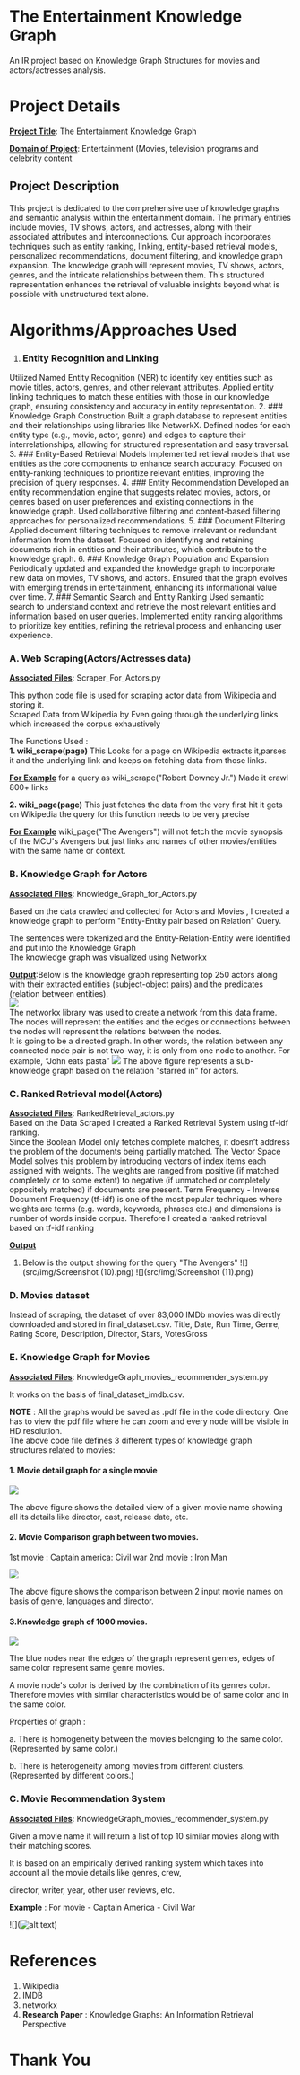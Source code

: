 # The Entertainment Knowledge Graph

An IR project based on Knowledge Graph Structures for movies and actors/actresses analysis. 


# Project Details

<b><u>Project Title</u></b>: The Entertainment Knowledge Graph 

<b><u>Domain of Project</u></b>:  Entertainment (Movies, television programs and celebrity content



## Project Description

This project is dedicated to the comprehensive use of knowledge graphs and semantic analysis within the entertainment domain. The primary entities include movies, TV shows, actors, and actresses, along with their associated attributes and interconnections. Our approach incorporates techniques such as entity ranking, linking, entity-based retrieval models, personalized recommendations, document filtering, and knowledge graph expansion. The knowledge graph will represent movies, TV shows, actors, genres, and the intricate relationships between them. This structured representation enhances the retrieval of valuable insights beyond what is possible with unstructured text alone.



# Algorithms/Approaches Used

1. ### Entity Recognition and Linking
Utilized Named Entity Recognition (NER) to identify key entities such as movie titles, actors, genres, and other relevant attributes.
Applied entity linking techniques to match these entities with those in our knowledge graph, ensuring consistency and accuracy in entity representation.
2. ### Knowledge Graph Construction
Built a graph database to represent entities and their relationships using libraries like NetworkX.
Defined nodes for each entity type (e.g., movie, actor, genre) and edges to capture their interrelationships, allowing for structured representation and easy traversal.
3. ### Entity-Based Retrieval Models
Implemented retrieval models that use entities as the core components to enhance search accuracy.
Focused on entity-ranking techniques to prioritize relevant entities, improving the precision of query responses.
4. ### Entity Recommendation
Developed an entity recommendation engine that suggests related movies, actors, or genres based on user preferences and existing connections in the knowledge graph.
Used collaborative filtering and content-based filtering approaches for personalized recommendations.
5. ### Document Filtering
Applied document filtering techniques to remove irrelevant or redundant information from the dataset.
Focused on identifying and retaining documents rich in entities and their attributes, which contribute to the knowledge graph.
6. ### Knowledge Graph Population and Expansion
Periodically updated and expanded the knowledge graph to incorporate new data on movies, TV shows, and actors.
Ensured that the graph evolves with emerging trends in entertainment, enhancing its informational value over time.
7. ### Semantic Search and Entity Ranking
Used semantic search to understand context and retrieve the most relevant entities and information based on user queries.
Implemented entity ranking algorithms to prioritize key entities, refining the retrieval process and enhancing user experience.



### A. Web Scraping(Actors/Actresses data)

<b><u>Associated Files</u></b>: Scraper_For_Actors.py   

This python code file is used for scraping actor data from Wikipedia and storing it.    
Scraped Data from Wikipedia by Even going through the underlying links which increased the corpus exhaustively

The Functions Used :   
<b>1. wiki_scrape(page)</b>
This Looks for a page on Wikipedia
extracts it,parses it and the underlying link and keeps on fetching data from those links. 

<b><u>For Example</u></b> for a query as wiki_scrape("Robert Downey Jr.") Made it crawl 800+ links

<b>2. wiki_page(page)</b>
This just fetches the data from the very first hit it gets on Wikipedia
the query for this function needs to be very precise

<b><u>For Example</u></b> wiki_page("The Avengers") will not fetch the movie synopsis of the MCU's Avengers but just links and names of other movies/entities with the same name or context.


### B. Knowledge Graph for Actors

<b><u>Associated Files</u></b>: Knowledge_Graph_for_Actors.py      

Based on the data crawled and collected for Actors and Movies , I created a knowledge graph to perform "Entity-Entity pair based on Relation" Query.   

The sentences were tokenized and the Entity-Relation-Entity were identified and put into the Knowledge Graph   
The knowledge graph was visualized using Networkx   

<b><u>Output</u></b>:Below is the knowledge graph representing top 250 actors along with their extracted entities (subject-object pairs) and the predicates (relation between entities).      
![](src/img/KG.png)   
The networkx library was used to create a network from this data frame. The nodes will represent the entities and the edges or connections between the nodes will represent the relations between the nodes.   
It is going to be a directed graph. In other words, the relation between any connected node pair is not two-way, it is only from one node to another. For example, “John eats pasta”
![](src/img/RKG.png)
The above figure represents a sub-knowledge graph based on the relation "starred in" for actors. 


### C. Ranked Retrieval model(Actors)

<b><u>Associated Files</u></b>: RankedRetrieval_actors.py   
Based on the Data Scraped I created a Ranked Retrieval System using tf-idf ranking.  
Since the Boolean Model only fetches complete matches, it doesn’t address the problem of the documents being partially matched. The Vector Space Model solves this problem by introducing vectors of index items each assigned with weights. The weights are ranged from positive (if matched completely or to some extent) to negative (if unmatched or completely oppositely matched) if documents are present. Term Frequency - Inverse Document Frequency (tf-idf) is one of the most popular techniques where weights are terms (e.g. words, keywords, phrases etc.) and dimensions is number of words inside corpus. 
Therefore I created a ranked retrieval based on tf-idf ranking

<b><u>Output</u></b>

1. Below is the output showing for the query "The Avengers"
![](src/img/Screenshot (10).png)
![](src/img/Screenshot (11).png)



### D. Movies dataset
 
Instead of scraping, the dataset of over 83,000 IMDb movies was directly downloaded and stored in final_dataset.csv. 
Title, Date, Run Time, Genre, Rating Score, Description, Director, Stars, VotesGross   



### E. Knowledge Graph for Movies

<b><u>Associated Files</u></b>: KnowledgeGraph_movies_recommender_system.py 

It works on the basis of final_dataset_imdb.csv.  

**NOTE** :  All the graphs would be saved as .pdf file in the code directory. One has to view the pdf file where he can zoom and every node will be visible in HD resolution.     
The above code file defines 3 different types of knowledge graph structures related to movies:   

#### 1. Movie detail graph for a single movie  

![](src/img/movie_detail_page-0001.jpg) 

The above figure shows the detailed view of a given movie name showing all its details like director, cast, release date, etc.

#### 2. Movie Comparison graph between two movies.   

1st movie : Captain america: Civil war
2nd movie : Iron Man

![](src/img/movie_similarity_page-0001.jpg)

The above figure shows the comparison between 2 input movie names on basis of genre, languages and director.

#### 3.Knowledge graph of 1000 movies. 

![](src/img/my_graph_page-0001.jpg)

The blue nodes near the edges of the graph represent genres, edges of same color represent same genre movies.   

A movie node's color is derived by the combination of its genres color. Therefore movies with similar characteristics would be of same color and in the same color.    

Properties of graph : 

a. There is homogeneity between the movies belonging to the same color. (Represented by same color.)

b. There is heterogeneity among  movies from different clusters. (Represented by different colors.)


### C. Movie Recommendation System

<b><u>Associated Files</u></b>: KnowledgeGraph_movies_recommender_system.py

Given a movie name it will return a list of top 10 similar movies along with their matching scores.   

It is based on an empirically derived ranking system which takes into account all the movie details like genres, crew,

director, writer, year, other user reviews, etc. 

**Example** : For movie - Captain America - Civil War

![](![alt text](image.png))



# References

1. Wikipedia
2. IMDB
3. networkx
4. **Research Paper** :  Knowledge Graphs: An Information Retrieval Perspective

# Thank You